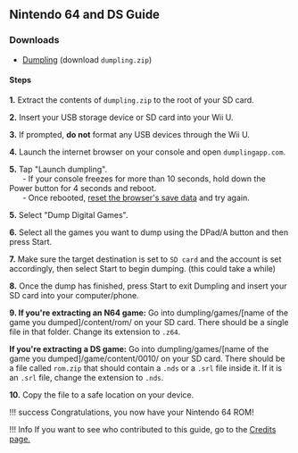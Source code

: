 ## Nintendo 64 and DS Guide

### Downloads

* [Dumpling](https://github.com/emiyl/dumpling/releases/latest/) (download ``dumpling.zip``)

#### Steps

**1.** Extract the contents of ``dumpling.zip`` to the root of your SD card.

**2.** Insert your USB storage device or SD card into your Wii U.

**3.** If prompted, **do not** format any USB devices through the Wii U.

**4.** Launch the internet browser on your console and open `dumplingapp.com`.

**5.** Tap "Launch dumpling". <br>
&nbsp;&nbsp;&nbsp;&nbsp;&nbsp;&nbsp;- If your console freezes for more than 10 seconds, hold down the Power button for 4 seconds and reboot.<br>
&nbsp;&nbsp;&nbsp;&nbsp;&nbsp;&nbsp;- Once rebooted, [reset the browser's save data](https://en-americas-support.nintendo.com/app/answers/detail/a_id/1507/~/how-to-delete-the-internet-browser-history) and try again.

**5.** Select "Dump Digital Games".

**6.** Select all the games you want to dump using the DPad/A button and then press Start.

**7.** Make sure the target destination is set to ``SD card`` and the account is set accordingly, then select Start to begin dumping. (this could take a while)

**8.** Once the dump has finished, press Start to exit Dumpling and insert your SD card into your computer/phone.

**9. If you're extracting an N64 game:** Go into dumpling/games/[name of the game you dumped]/content/rom/ on your SD card. There should be a single file in that folder. Change its extension to ``.z64``.

**If you're extracting a DS game:** Go into dumpling/games/[name of the game you dumped]/game/content/0010/ on your SD card. There should be a file called ``rom.zip`` that should contain a ``.nds`` or a ``.srl`` file inside it. If it is an ``.srl`` file, change the extension to ``.nds``.

**10.** Copy the file to a safe location on your device.

!!! success
    Congratulations, you now have your Nintendo 64 ROM!

!!! Info
    If you want to see who contributed to this guide, go to the [Credits page.](credits.md)
